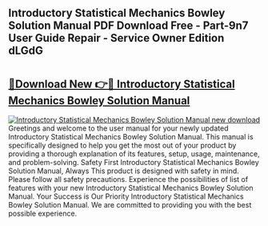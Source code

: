 ## Introductory Statistical Mechanics Bowley Solution Manual PDF Download Free - Part-9n7 User Guide Repair - Service Owner Edition dLGdG

# <h2><a href="http://bc60429.oget.top/?id=Introductory+Statistical+Mechanics+Bowley+Solution+Manual">🔗Download New 👉🔴 Introductory Statistical Mechanics Bowley Solution Manual</a></h2>

[![Introductory Statistical Mechanics Bowley Solution Manual new download](https://i.imgur.com/5g1atiW.png)](http://bc60429.oget.top/?id=Introductory+Statistical+Mechanics+Bowley+Solution+Manual)
Greetings and welcome to the user manual for your newly updated Introductory Statistical Mechanics Bowley Solution Manual. This manual is specifically designed to help you get the most out of your product by providing a thorough explanation of its features, setup, usage, maintenance, and problem-solving. Safety First Introductory Statistical Mechanics Bowley Solution Manual, Always This product is designed with safety in mind. Please follow all safety precautions. Experience the possibilities of list of features with your new Introductory Statistical Mechanics Bowley Solution Manual. Your Success is Our Priority Introductory Statistical Mechanics Bowley Solution Manual. We are committed to providing you with the best possible experience.
